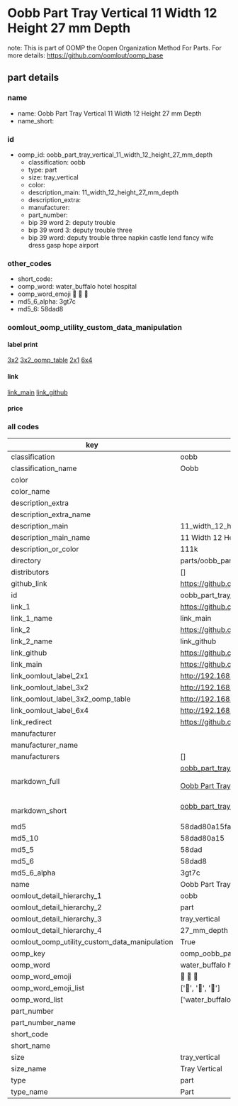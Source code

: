 # Oobb Part Tray Vertical 11 Width 12 Height 27 mm Depth  

note: This is part of OOMP the Oopen Organization Method For Parts. For more details: https://github.com/oomlout/oomp_base

##  part details
  







### name
* name: Oobb Part Tray Vertical 11 Width 12 Height 27 mm Depth
* name_short: 
### id
* oomp_id: oobb_part_tray_vertical_11_width_12_height_27_mm_depth
  * classification: oobb
  * type: part
  * size: tray_vertical
  * color: 
  * description_main: 11_width_12_height_27_mm_depth
  * description_extra: 
  * manufacturer: 
  * part_number: 
  * bip 39 word 2: deputy trouble
  * bip 39 word 3: deputy trouble three
  * bip 39 word: deputy trouble three napkin castle lend fancy wife dress gasp hope airport

### other_codes
* short_code: 
* oomp_word: water_buffalo hotel hospital
* oomp_word_emoji :water_buffalo: :hotel: :hospital:
* md5_6_alpha: 3gt7c
* md5_6: 58dad8






### oomlout_oomp_utility_custom_data_manipulation
#### label print
[3x2](http://192.168.1.245:1112/?label=oomp%203gt7c)
[3x2_oomp_table](http://192.168.1.108:1112/?label=oomp%203gt7c)
[2x1](http://192.168.1.242:1112/?label=oomp%203gt7c)
[6x4](http://192.168.1.55:1112/?label=oomp%203gt7c)    

#### link

[link_main](https://github.com/oomlout/oomlout_oomp_version_1_messy/tree/main/parts/oobb_part_tray_vertical_11_width_12_height_27_mm_depth) [link_github](https://github.com/oomlout/oomlout_oomp_version_1_messy/tree/main/parts/oobb_part_tray_vertical_11_width_12_height_27_mm_depth)                             

#### price







### all codes 
| key | value |  
| --- | --- |  
| classification | oobb |  
| classification_name | Oobb |  
| color |  |  
| color_name |  |  
| description_extra |  |  
| description_extra_name |  |  
| description_main | 11_width_12_height_27_mm_depth |  
| description_main_name | 11 Width 12 Height 27 mm Depth |  
| description_or_color | 111k |  
| directory | parts/oobb_part_tray_vertical_11_width_12_height_27_mm_depth |  
| distributors | [] |  
| github_link | https://github.com/oomlout/oomlout_oomp_part_src/tree/main/parts/oobb_part_tray_vertical_11_width_12_height_27_mm_depth |  
| id | oobb_part_tray_vertical_11_width_12_height_27_mm_depth |  
| link_1 | https://github.com/oomlout/oomlout_oomp_version_1_messy/tree/main/parts/oobb_part_tray_vertical_11_width_12_height_27_mm_depth |  
| link_1_name | link_main |  
| link_2 | https://github.com/oomlout/oomlout_oomp_version_1_messy/tree/main/parts/oobb_part_tray_vertical_11_width_12_height_27_mm_depth |  
| link_2_name | link_github |  
| link_github | https://github.com/oomlout/oomlout_oomp_version_1_messy/tree/main/parts/oobb_part_tray_vertical_11_width_12_height_27_mm_depth |  
| link_main | https://github.com/oomlout/oomlout_oomp_version_1_messy/tree/main/parts/oobb_part_tray_vertical_11_width_12_height_27_mm_depth |  
| link_oomlout_label_2x1 | http://192.168.1.242:1112/?label=oomp%203gt7c |  
| link_oomlout_label_3x2 | http://192.168.1.245:1112/?label=oomp%203gt7c |  
| link_oomlout_label_3x2_oomp_table | http://192.168.1.108:1112/?label=oomp%203gt7c |  
| link_oomlout_label_6x4 | http://192.168.1.55:1112/?label=oomp%203gt7c |  
| link_redirect | https://github.com/oomlout/oomlout_oomp_version_1_messy/tree/main/parts/oobb_part_tray_vertical_11_width_12_height_27_mm_depth |  
| manufacturer |  |  
| manufacturer_name |  |  
| manufacturers | [] |  
| markdown_full | [oobb_part_tray_vertical_11_width_12_height_27_mm_depth](none)<br>[](none)<br>[Oobb Part Tray Vertical 11 Width 12 Height 27 Mm Depth](none)<br><br> |  
| markdown_short | [oobb_part_tray_vertical_11_width_12_height_27_mm_depth](none)<br><br> |  
| md5 | 58dad80a15faea5dff91c92fc23a41da |  
| md5_10 | 58dad80a15 |  
| md5_5 | 58dad |  
| md5_6 | 58dad8 |  
| md5_6_alpha | 3gt7c |  
| name | Oobb Part Tray Vertical 11 Width 12 Height 27 mm Depth |  
| oomlout_detail_hierarchy_1 | oobb |  
| oomlout_detail_hierarchy_2 | part |  
| oomlout_detail_hierarchy_3 | tray_vertical |  
| oomlout_detail_hierarchy_4 | 27_mm_depth |  
| oomlout_oomp_utility_custom_data_manipulation | True |  
| oomp_key | oomp_oobb_part_tray_vertical_11_width_12_height_27_mm_depth |  
| oomp_word | water_buffalo hotel hospital |  
| oomp_word_emoji | :water_buffalo: :hotel: :hospital: |  
| oomp_word_emoji_list | [':water_buffalo:', ':hotel:', ':hospital:'] |  
| oomp_word_list | ['water_buffalo', 'hotel', 'hospital'] |  
| part_number |  |  
| part_number_name |  |  
| short_code |  |  
| short_name |  |  
| size | tray_vertical |  
| size_name | Tray Vertical |  
| type | part |  
| type_name | Part |  
